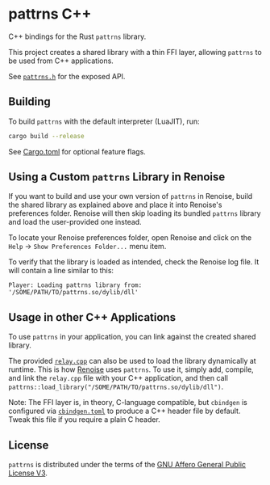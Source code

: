 # pattrns C++

C++ bindings for the Rust `pattrns` library.

This project creates a shared library with a thin FFI layer, allowing `pattrns` to be used from C++ applications.

See [`pattrns.h`](./includes/pattrns.h) for the exposed API.


## Building

To build `pattrns` with the default interpreter (LuaJIT), run:

```bash
cargo build --release
```

See [Cargo.toml](./Cargo.toml) for optional feature flags.


## Using a Custom `pattrns` Library in Renoise

If you want to build and use your own version of `pattrns` in Renoise, build the shared library as explained above and place it into Renoise's preferences folder. Renoise will then skip loading its bundled `pattrns` library and load the user-provided one instead.

To locate your Renoise preferences folder, open Renoise and click on the `Help` -> `Show Preferences Folder...` menu item.

To verify that the library is loaded as intended, check the Renoise log file. It will contain a line similar to this:

```
Player: Loading pattrns library from: '/SOME/PATH/TO/pattrns.so/dylib/dll'
```

## Usage in other C++ Applications

To use `pattrns` in your application, you can link against the created shared library.

The provided [`relay.cpp`](./src/relay.cpp) can also be used to load the library dynamically at runtime. This is how [Renoise](https://www.renoise.com) uses `pattrns`. To use it, simply add, compile, and link the `relay.cpp` file with your C++ application, and then call `pattrns::load_library("/SOME/PATH/TO/pattrns.so/dylib/dll")`.

Note: The FFI layer is, in theory, C-language compatible, but `cbindgen` is configured via [`cbindgen.toml`](./cbindgen.toml) to produce a C++ header file by default. Tweak this file if you require a plain C header.


## License

`pattrns` is distributed under the terms of the [GNU Affero General Public License V3](https://www.gnu.org/licenses/agpl-3.0.html).
